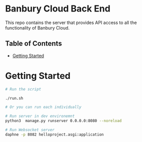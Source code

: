 # Banbury Cloud Back End
This repo contains the server that provides API access to all the functionality of Banbury Cloud.


## Table of Contents

- [Getting Started](#getting-started)

# Getting Started

```bash
# Run the script

./run.sh

# Or you can run each individually

# Run server in dev environemnt
python3  manage.py runserver 0.0.0.0:8080 --noreload

# Run Websocket server
daphne -p 8082 helloproject.asgi:application

```







